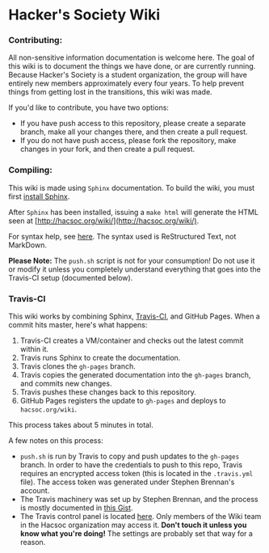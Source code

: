 # Hacker's Society Wiki

### Contributing:

All non-sensitive information documentation is welcome here.  The goal of this
wiki is to document the things we have done, or are currently running.  Because
Hacker's Society is a student organization, the group will have entirely new
members approximately every four years.  To help prevent things from getting
lost in the transitions, this wiki was made.

If you'd like to contribute, you have two options:

- If you have push access to this repository, please create a separate branch,
  make all your changes there, and then create a pull request.
- If you do not have push access, please fork the repository, make changes in
  your fork, and then create a pull request.

### Compiling:

This wiki is made using `Sphinx` documentation.  To build the wiki, you must
first [install Sphinx](http://sphinx-doc.org/).

After `Sphinx` has been installed,  issuing a `make html` will generate the HTML
seen at [http://hacsoc.org/wiki/](http://hacsoc.org/wiki/).

For syntax help, see [here](http://sphinx-doc.org/rest.html).  The syntax used
is ReStructured Text, not MarkDown.

**Please Note:** The `push.sh` script is not for your consumption!  Do not use
it or modify it unless you completely understand everything that goes into the
Travis-CI setup (documented below).

### Travis-CI

This wiki works by combining Sphinx, [Travis-CI](https://travis-ci.org), and
GitHub Pages.  When a commit hits master, here's what happens:

1. Travis-CI creates a VM/container and checks out the latest commit within it.
2. Travis runs Sphinx to create the documentation.
3. Travis clones the `gh-pages` branch.
4. Travis copies the generated documentation into the `gh-pages` branch, and
   commits new changes.
5. Travis pushes these changes back to this repository.
6. GitHub Pages registers the update to `gh-pages` and deploys to
  `hacsoc.org/wiki`.

This process takes about 5 minutes in total.

A few notes on this process:

- `push.sh` is run by Travis to copy and push updates to the `gh-pages` branch.
  In order to have the credentials to push to this repo, Travis requires an
  encrypted access token (this is located in the `.travis.yml` file).  The
  access token was generated under Stephen Brennan's account.
- The Travis machinery was set up by Stephen Brennan, and the process is mostly
  documented in
  [this Gist](https://gist.github.com/brenns10/f48e1021e8befd2221a2).
- The Travis control panel is located
  [here](https://travis-ci.org/hacsoc/wiki).  Only members of the Wiki team in
  the Hacsoc organization may access it.  **Don't touch it unless you know what
  you're doing!**  The settings are probably set that way for a reason.
